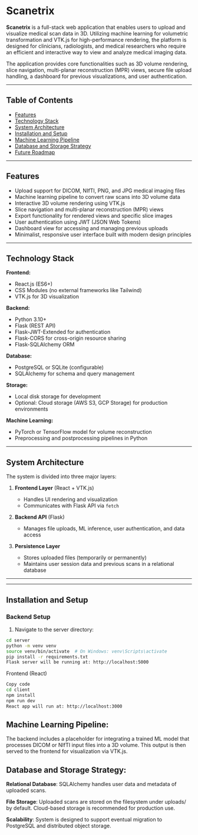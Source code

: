 # Scanetrix

**Scanetrix** is a full-stack web application that enables users to upload and visualize medical scan data in 3D. Utilizing machine learning for volumetric transformation and VTK.js for high-performance rendering, the platform is designed for clinicians, radiologists, and medical researchers who require an efficient and interactive way to view and analyze medical imaging data.

The application provides core functionalities such as 3D volume rendering, slice navigation, multi-planar reconstruction (MPR) views, secure file upload handling, a dashboard for previous visualizations, and user authentication.

---

## Table of Contents

- [Features](#features)
- [Technology Stack](#technology-stack)
- [System Architecture](#system-architecture)
- [Installation and Setup](#installation-and-setup)
- [Machine Learning Pipeline](#machine-learning-pipeline)
- [Database and Storage Strategy](#database-and-storage-strategy)
- [Future Roadmap](#future-roadmap)
---

## Features

- Upload support for DICOM, NIfTI, PNG, and JPG medical imaging files
- Machine learning pipeline to convert raw scans into 3D volume data
- Interactive 3D volume rendering using VTK.js
- Slice navigation and multi-planar reconstruction (MPR) views
- Export functionality for rendered views and specific slice images
- User authentication using JWT (JSON Web Tokens)
- Dashboard view for accessing and managing previous uploads
- Minimalist, responsive user interface built with modern design principles

---

## Technology Stack

**Frontend:**
- React.js (ES6+)
- CSS Modules (no external frameworks like Tailwind)
- VTK.js for 3D visualization

**Backend:**
- Python 3.10+
- Flask (REST API)
- Flask-JWT-Extended for authentication
- Flask-CORS for cross-origin resource sharing
- Flask-SQLAlchemy ORM

**Database:**
- PostgreSQL or SQLite (configurable)
- SQLAlchemy for schema and query management

**Storage:**
- Local disk storage for development
- Optional: Cloud storage (AWS S3, GCP Storage) for production environments

**Machine Learning:**
- PyTorch or TensorFlow model for volume reconstruction
- Preprocessing and postprocessing pipelines in Python

---

## System Architecture

The system is divided into three major layers:

1. **Frontend Layer** (React + VTK.js)
   - Handles UI rendering and visualization
   - Communicates with Flask API via `fetch`

2. **Backend API** (Flask)
   - Manages file uploads, ML inference, user authentication, and data access

3. **Persistence Layer**
   - Stores uploaded files (temporarily or permanently)
   - Maintains user session data and previous scans in a relational database

---


---

## Installation and Setup

### Backend Setup

1. Navigate to the server directory:

```bash
cd server
python -m venv venv
source venv/bin/activate  # On Windows: venv\Scripts\activate
pip install -r requirements.txt
Flask server will be running at: http://localhost:5000
```

Frontend (React)
```bash
Copy code
cd client
npm install
npm run dev
React app will run at: http://localhost:3000
```

## Machine Learning Pipeline:
   
The backend includes a placeholder for integrating a trained ML model that processes DICOM or NIfTI input files into a 3D volume. This output is then served to the frontend for visualization via VTK.js.

## Database and Storage Strategy:
   
**Relational Database**: SQLAlchemy handles user data and metadata of uploaded scans.

**File Storage**: Uploaded scans are stored on the filesystem under uploads/ by default. Cloud-based storage is recommended for production use.

**Scalability**: System is designed to support eventual migration to PostgreSQL and distributed object storage.


